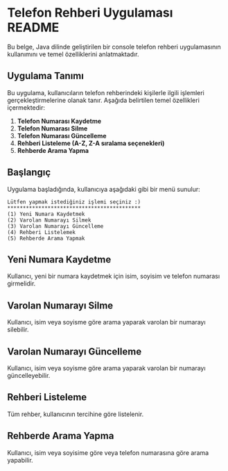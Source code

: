# Telefon Rehberi Uygulaması README

Bu belge, Java dilinde geliştirilen bir console telefon rehberi uygulamasının kullanımını ve temel özelliklerini anlatmaktadır.

## Uygulama Tanımı

Bu uygulama, kullanıcıların telefon rehberindeki kişilerle ilgili işlemleri gerçekleştirmelerine olanak tanır. Aşağıda belirtilen temel özellikleri içermektedir:

1. **Telefon Numarası Kaydetme**
2. **Telefon Numarası Silme**
3. **Telefon Numarası Güncelleme**
4. **Rehberi Listeleme (A-Z, Z-A sıralama seçenekleri)**
5. **Rehberde Arama Yapma**

## Başlangıç

Uygulama başladığında, kullanıcıya aşağıdaki gibi bir menü sunulur:

```plaintext
Lütfen yapmak istediğiniz işlemi seçiniz :)
*******************************************
(1) Yeni Numara Kaydetmek
(2) Varolan Numarayı Silmek
(3) Varolan Numarayı Güncelleme
(4) Rehberi Listelemek
(5) Rehberde Arama Yapmak
```
## Yeni Numara Kaydetme
Kullanıcı, yeni bir numara kaydetmek için isim, soyisim ve telefon numarası girmelidir.

## Varolan Numarayı Silme
Kullanıcı, isim veya soyisme göre arama yaparak varolan bir numarayı silebilir.

## Varolan Numarayı Güncelleme
Kullanıcı, isim veya soyisme göre arama yaparak varolan bir numarayı güncelleyebilir.

## Rehberi Listeleme
Tüm rehber, kullanıcının tercihine göre listelenir.

## Rehberde Arama Yapma
Kullanıcı, isim veya soyisime göre veya telefon numarasına göre arama yapabilir.
